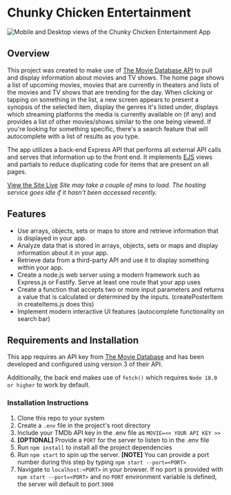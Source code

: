 # Chunky Chicken Entertainment

![Mobile and Desktop views of the Chunky Chicken Entertainment App](https://cdn.discordapp.com/attachments/469532919363272704/1088987278220730448/header-img.jpg)

## Overview

This project was created to make use of [The Movie Database API](https://www.themoviedb.org/) to pull and display information about movies and TV shows. The home page shows a list of upcoming movies, movies that are currently in theaters and lists of the movies and TV shows that are trending for the day. When clicking or tapping on something in the list, a new screen appears to present a synopsis of the selected item, display the genres it's listed under, displays which streaming platforms the media is currently available on (if any) and provides a list of other movies/shows similar to the one being viewed. If you're looking for something specific, there's a search feature that will autocomplete with a list of results as you type.

The app utilizes a back-end Express API that performs all external API calls and serves that information up to the front end. It implements [EJS](https://ejs.co/) views and partials to reduce duplicating code for items that are present on all pages.

[View the Site Live](https://chunky-chicken-entertainment.onrender.com/)
_Site may take a couple of mins to load. The hosting service goes idle if it hasn't been accessed recently._

## Features

- Use arrays, objects, sets or maps to store and retrieve information that is displayed in your app.
- Analyze data that is stored in arrays, objects, sets or maps and display information about it in your app.
- Retrieve data from a third-party API and use it to display something within your app.
- Create a node.js web server using a modern framework such as Express.js or Fastify. Serve at least one route that your app uses
- Create a function that accepts two or more input parameters and returns a value that is calculated or determined by the inputs. (createPosterItem in createItems.js does this)
- Implement modern interactive UI features (autocomplete functionality on search bar)

## Requirements and Installation

This app requires an API key from [The Movie Database](https://www.themoviedb.org) and has been developed and configured using version 3 of their API.

Additionally, the back end makes use of `fetch()` which requires `Node 18.0 or higher` to work by default.

### Installation Instructions

1. Clone this repo to your system
2. Create a `.env` file in the project's root directory
3. Include your TMDb API key in the .env file as `MOVIE=<< YOUR API KEY >>`
4. **[OPTIONAL]** Provide a `PORT` for the server to listen to in the .env file
5. Run `npm install` to install all the project dependencies
6. Run `npm start` to spin up the server. **[NOTE]** You can provide a port number during this step by typing `npm start --port=<PORT>`
7. Navigate to `localhost:<PORT>` in your browser. If no port is provided with `npm start --port=<PORT>` and no `PORT` environment variable is defined, the server will default to port `3000`

